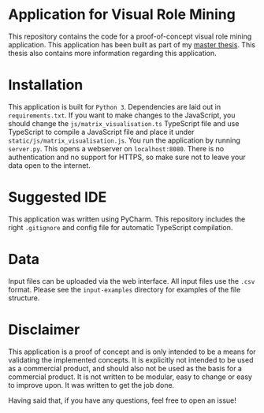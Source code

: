 # Application for Visual Role Mining
This repository contains the code for a proof-of-concept visual role mining application. This application has been built as part of my [master thesis](https://essay.utwente.nl/76341/). This thesis also contains more information regarding this application.

# Installation
This application is built for `Python 3`. Dependencies are laid out in `requirements.txt`. If you want to make changes to the JavaScript, you should change the `js/matrix_visualisation.ts` TypeScript file and use TypeScript to compile a JavaScript file and place it under `static/js/matrix_visualisation.js`. You run the application by running `server.py`. This opens a webserver on `localhost:8080`. There is no authentication and no support for HTTPS, so make sure not to leave your data open to the internet.

# Suggested IDE
This application was written using PyCharm. This repository includes the right `.gitignore` and config file for automatic TypeScript compilation.

# Data
Input files can be uploaded via the web interface. All input files use the `.csv` format. Please see the `input-examples` directory for examples of the file structure.

# Disclaimer
This application is a proof of concept and is only intended to be a means for validating the implemented concepts. It is explicitly not intended to be used as a commercial product, and should also not be used as the basis for a commercial product. It is not written to be modular, easy to change or easy to improve upon. It was written to get the job done.

Having said that, if you have any questions, feel free to open an issue!

